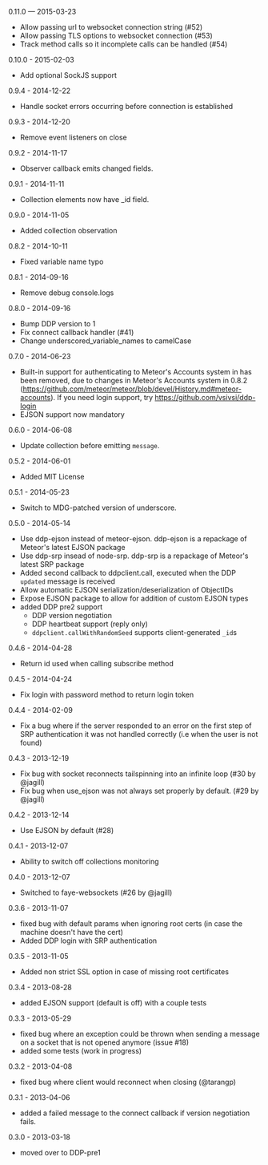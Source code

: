 0.11.0 — 2015-03-23

  - Allow passing url to websocket connection string (#52)
  - Allow passing TLS options to websocket connection (#53)
  - Track method calls so it incomplete calls can be handled (#54)

0.10.0 - 2015-02-03

  - Add optional SockJS support

0.9.4 - 2014-12-22

  - Handle socket errors occurring before connection is established

0.9.3 - 2014-12-20

  - Remove event listeners on close

0.9.2 - 2014-11-17

  - Observer callback emits changed fields.

0.9.1 - 2014-11-11

  - Collection elements now have _id field.

0.9.0 - 2014-11-05

  - Added collection observation

0.8.2 - 2014-10-11

  - Fixed variable name typo

0.8.1 - 2014-09-16

  - Remove debug console.logs

0.8.0 - 2014-09-16

  - Bump DDP version to 1
  - Fix connect callback handler (#41)
  - Change underscored_variable_names to camelCase

0.7.0 - 2014-06-23

  - Built-in support for authenticating to Meteor's Accounts system in has
    been removed, due to changes in Meteor's Accounts system in 0.8.2
    (https://github.com/meteor/meteor/blob/devel/History.md#meteor-accounts).
    If you need login support, try https://github.com/vsivsi/ddp-login
  - EJSON support now mandatory

0.6.0 - 2014-06-08

  - Update collection before emitting `message`.

0.5.2 - 2014-06-01

  - Added MIT License

0.5.1 - 2014-05-23

  - Switch to MDG-patched version of underscore.

0.5.0 - 2014-05-14

  - Use ddp-ejson instead of meteor-ejson. ddp-ejson is a repackage of
    Meteor's latest EJSON package
  - Use ddp-srp insead of node-srp. ddp-srp is a repackage of Meteor's
    latest SRP package
  - Added second callback to ddpclient.call, executed when the DDP
    `updated` message is received
  - Allow automatic EJSON serialization/deserialization of ObjectIDs
  - Expose EJSON package to allow for addition of custom EJSON types
  - added DDP pre2 support
    - DDP version negotiation
    - DDP heartbeat support (reply only)
    - `ddpclient.callWithRandomSeed` supports client-generated `_id`s

0.4.6 - 2014-04-28

  - Return id used when calling subscribe method

0.4.5 - 2014-04-24

  - Fix login with password method to return login token

0.4.4 - 2014-02-09

  - Fix a bug where if the server responded to an error on the first
    step of SRP authentication it was not handled correctly (i.e when
    the user is not found)

0.4.3 - 2013-12-19

  - Fix bug with socket reconnects tailspinning into an infinite loop
    (#30 by @jagill)
  - Fix bug when use_ejson was not always set properly by default.
    (#29 by @jagill)

0.4.2 - 2013-12-14

  - Use EJSON by default (#28)

0.4.1 - 2013-12-07

  - Ability to switch off collections monitoring

0.4.0 - 2013-12-07

  - Switched to faye-websockets (#26 by @jagill)

0.3.6 - 2013-11-07

  - fixed bug with default params when ignoring root certs (in case the
    machine doesn't have the cert)
  - Added DDP login with SRP authentication

0.3.5 - 2013-11-05

 - Added non strict SSL option in case of missing root certificates

0.3.4 - 2013-08-28

 - added EJSON support (default is off) with a couple tests

0.3.3 - 2013-05-29

 - fixed bug where an exception could be thrown when sending a message on
   a socket that is not opened anymore (issue #18)
 - added some tests (work in progress)

0.3.2 - 2013-04-08

  - fixed bug where client would reconnect when closing (@tarangp)

0.3.1 - 2013-04-06

  - added a failed message to the connect callback if version negotiation
    fails.

0.3.0 - 2013-03-18

  - moved over to DDP-pre1
